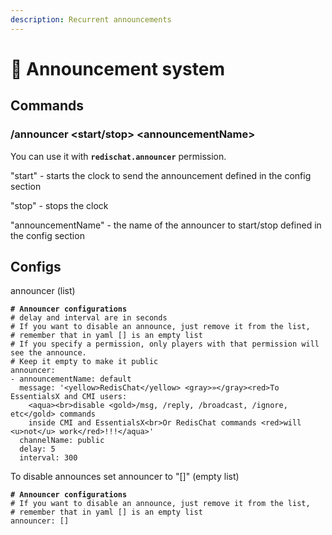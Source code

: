 ```yaml
---
description: Recurrent announcements
---
```


# 📢 Announcement system

## Commands

### /announcer \<start/stop> \<announcementName>

You can use it with **`redischat.announcer`** permission.&#x20;

"start" - starts the clock to send the announcement defined in the config section

"stop" - stops the clock

"announcementName" - the name of the announcer to start/stop defined in the config section

## Configs

announcer (list)

<pre class="language-yaml" data-title="config.yml"><code class="lang-yaml"><strong># Announcer configurations
</strong># delay and interval are in seconds
# If you want to disable an announce, just remove it from the list, 
# remember that in yaml [] is an empty list
# If you specify a permission, only players with that permission will see the announce. 
# Keep it empty to make it public
announcer:
- announcementName: default
  message: '&#x3C;yellow>RedisChat&#x3C;/yellow> &#x3C;gray>»&#x3C;/gray>&#x3C;red>To EssentialsX and CMI users:
    &#x3C;aqua>&#x3C;br>disable &#x3C;gold>/msg, /reply, /broadcast, /ignore, etc&#x3C;/gold> commands
    inside CMI and EssentialsX&#x3C;br>Or RedisChat commands &#x3C;red>will &#x3C;u>not&#x3C;/u> work&#x3C;/red>!!!&#x3C;/aqua>'
  channelName: public
  delay: 5
  interval: 300
</code></pre>

To disable announces set announcer to "\[]" (empty list)

<pre class="language-yaml"><code class="lang-yaml"><strong># Announcer configurations
</strong># If you want to disable an announce, just remove it from the list,
# remember that in yaml [] is an empty list
announcer: []
</code></pre>

